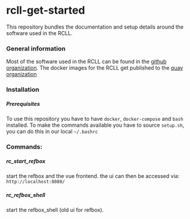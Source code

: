 # rcll-get-started
This repository bundles the documentation and setup details around the software used in the RCLL.
### General information
Most of the software used in the RCLL can be found in the [github organization](https://github.com/robocup-logistics). The docker images for the RCLL get published to the [quay organization](https://quay.io/organization/robocup-logistics)
### Installation
##### Prerequisites
To use this repository you have to have `docker`, `docker-compose` and `bash` installed. To make the commands available you have to source `setup.sh`, you can do this in our local 
`~/.bashrc`
### Commands:
##### rc_start_refbox
start the refbox and the vue frontend. the ui can then be accessed via: `http://localhost:8080/`

##### rc_refbox_shell
start the refbox_shell (old ui for refbox).
